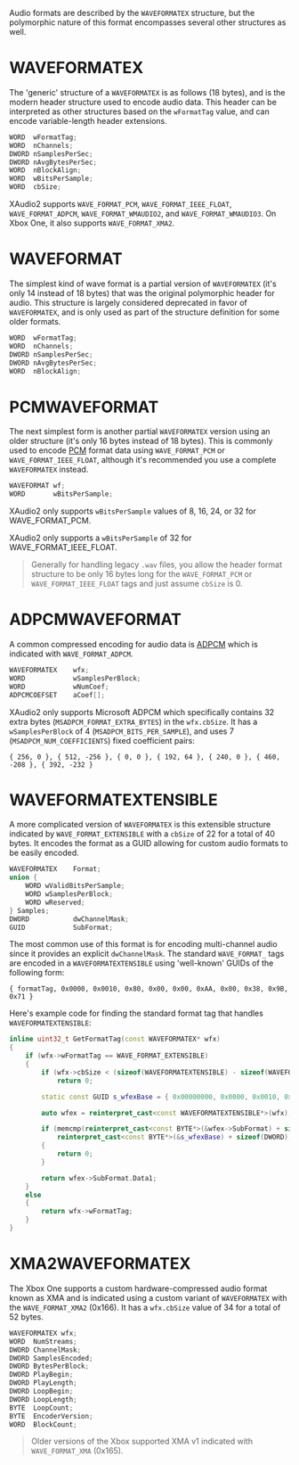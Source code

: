Audio formats are described by the ``WAVEFORMATEX`` structure, but the polymorphic nature of this format encompasses several other structures as well.

# WAVEFORMATEX

The 'generic' structure of a ``WAVEFORMATEX`` is as follows (18 bytes), and is the modern header structure used to encode audio data. This header can be interpreted as other structures based on the ``wFormatTag`` value, and can encode variable-length header extensions.

```cpp
WORD  wFormatTag;
WORD  nChannels;
DWORD nSamplesPerSec;
DWORD nAvgBytesPerSec;
WORD  nBlockAlign;
WORD  wBitsPerSample;
WORD  cbSize;
```

XAudio2 supports ``WAVE_FORMAT_PCM``, ``WAVE_FORMAT_IEEE_FLOAT``, ``WAVE_FORMAT_ADPCM``, ``WAVE_FORMAT_WMAUDIO2``, and ``WAVE_FORMAT_WMAUDIO3``. On Xbox One, it also supports ``WAVE_FORMAT_XMA2``.

# WAVEFORMAT

The simplest kind of wave format is a partial version of ``WAVEFORMATEX`` (it's only 14 instead of 18 bytes) that was the original polymorphic header for audio. This structure is largely considered deprecated in favor of ``WAVEFORMATEX``, and is only used as part of the structure definition for some older formats.

```cpp
WORD  wFormatTag;
WORD  nChannels;
DWORD nSamplesPerSec;
DWORD nAvgBytesPerSec;
WORD  nBlockAlign;
```

# PCMWAVEFORMAT

The next simplest form is another partial ``WAVEFORMATEX`` version using an older structure (it's only 16 bytes instead of 18 bytes). This is commonly used to encode [PCM](https://wikipedia.org/wiki/Pulse-code_modulation) format data using ``WAVE_FORMAT_PCM`` or ``WAVE_FORMAT_IEEE_FLOAT``, although it's recommended you use a complete ``WAVEFORMATEX`` instead.

```cpp
WAVEFORMAT wf;
WORD       wBitsPerSample;
```

XAudio2 only supports ``wBitsPerSample`` values of 8, 16, 24, or 32 for WAVE_FORMAT_PCM.

XAudio2 only supports a ``wBitsPerSample`` of 32 for WAVE_FORMAT_IEEE_FLOAT.

> Generally for handling legacy ``.wav`` files, you allow the header format structure to be only 16 bytes long for the ``WAVE_FORMAT_PCM`` or ``WAVE_FORMAT_IEEE_FLOAT`` tags and just assume ``cbSize`` is 0.

# ADPCMWAVEFORMAT

A common compressed encoding for audio data is [ADPCM](https://wikipedia.org/wiki/Adaptive_differential_pulse-code_modulation) which is indicated with ``WAVE_FORMAT_ADPCM``.

```cpp
WAVEFORMATEX    wfx;
WORD            wSamplesPerBlock;
WORD            wNumCoef;
ADPCMCOEFSET    aCoef[];
```

XAudio2 only supports Microsoft ADPCM which specifically contains 32 extra bytes (``MSADPCM_FORMAT_EXTRA_BYTES``) in the ``wfx.cbSize``. It has a ``wSamplesPerBlock`` of 4 (``MSADPCM_BITS_PER_SAMPLE``), and uses 7 (``MSADPCM_NUM_COEFFICIENTS``) fixed coefficient pairs:

    { 256, 0 }, { 512, -256 }, { 0, 0 }, { 192, 64 }, { 240, 0 }, { 460, -208 }, { 392, -232 }

# WAVEFORMATEXTENSIBLE

A more complicated version of ``WAVEFORMATEX`` is this extensible structure indicated by ``WAVE_FORMAT_EXTENSIBLE`` with a ``cbSize`` of 22 for a total of 40 bytes. It encodes the format as a GUID allowing for custom audio formats to be easily encoded.

```cpp
WAVEFORMATEX    Format;
union {
    WORD wValidBitsPerSample;
    WORD wSamplesPerBlock;
    WORD wReserved;
} Samples;
DWORD           dwChannelMask;
GUID            SubFormat;
```

The most common use of this format is for encoding multi-channel audio since it provides an explicit ``dwChannelMask``. The standard ``WAVE_FORMAT_`` tags are encoded in a ``WAVEFORMATEXTENSIBLE`` using 'well-known' GUIDs of the following form:

    { formatTag, 0x0000, 0x0010, 0x80, 0x00, 0x00, 0xAA, 0x00, 0x38, 0x9B, 0x71 }

Here's example code for finding the standard format tag that handles ``WAVEFORMATEXTENSIBLE``:

```cpp
inline uint32_t GetFormatTag(const WAVEFORMATEX* wfx)
{
    if (wfx->wFormatTag == WAVE_FORMAT_EXTENSIBLE)
    {
        if (wfx->cbSize < (sizeof(WAVEFORMATEXTENSIBLE) - sizeof(WAVEFORMATEX)))
            return 0;

        static const GUID s_wfexBase = { 0x00000000, 0x0000, 0x0010, 0x80, 0x00, 0x00, 0xAA, 0x00, 0x38, 0x9B, 0x71 };

        auto wfex = reinterpret_cast<const WAVEFORMATEXTENSIBLE*>(wfx);

        if (memcmp(reinterpret_cast<const BYTE*>(&wfex->SubFormat) + sizeof(DWORD),
            reinterpret_cast<const BYTE*>(&s_wfexBase) + sizeof(DWORD), sizeof(GUID) - sizeof(DWORD)) != 0)
        {
            return 0;
        }

        return wfex->SubFormat.Data1;
    }
    else
    {
        return wfx->wFormatTag;
    }
}
```

# XMA2WAVEFORMATEX

The Xbox One supports a custom hardware-compressed audio format known as XMA and is indicated using a custom variant of ``WAVEFORMATEX`` with the ``WAVE_FORMAT_XMA2`` (0x166). It has a ``wfx.cbSize`` value of 34 for a total of 52 bytes.

```cpp
WAVEFORMATEX wfx;
WORD  NumStreams;
DWORD ChannelMask;
DWORD SamplesEncoded;
DWORD BytesPerBlock;
DWORD PlayBegin;
DWORD PlayLength;
DWORD LoopBegin;
DWORD LoopLength;
BYTE  LoopCount;
BYTE  EncoderVersion;
WORD  BlockCount;
```

> Older versions of the Xbox supported XMA v1 indicated with ``WAVE_FORMAT_XMA`` (0x165).
